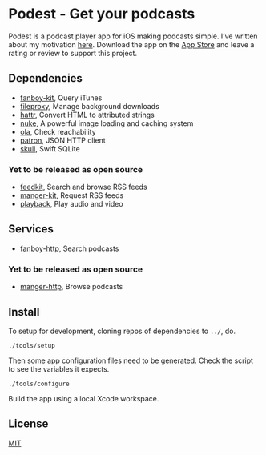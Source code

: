 # Podest - Get your podcasts

Podest is a podcast player app for iOS making podcasts simple. I’ve written about my motivation [here](https://troubled.pro/2018/10/podest.html). Download the app on the [App Store](https://itunes.apple.com/us/app/podest/id794983364) and leave a rating or review to support this project.

## Dependencies

- [fanboy-kit](https://github.com/michaelnisi/fanboy-kit), Query iTunes
- [fileproxy](https://github.com/michaelnisi/fileproxy), Manage background downloads
- [hattr](https://github.com/michaelnisi/hattr), Convert HTML to attributed strings
- [nuke](https://github.com/michaelnisi/nuke), A powerful image loading and caching system
- [ola](https://github.com/michaelnisi/ola), Check reachability
- [patron](https://github.com/michaelnisi/patron), JSON HTTP client
- [skull](https://github.com/michaelnisi/skull), Swift SQLite

### Yet to be released as open source

- [feedkit](https://github.com/michaelnisi/feedkit), Search and browse RSS feeds
- [manger-kit](https://github.com/michaelnisi/manger-kit), Request RSS feeds
- [playback](https://github.com/michaelnisi/playback), Play audio and video

## Services

- [fanboy-http](https://github.com/michaelnisi/fanboy-http), Search podcasts

### Yet to be released as open source

- [manger-http](https://github.com/michaelnisi/manger-http), Browse podcasts

## Install

To setup for development, cloning repos of dependencies to `../`, do.

```
./tools/setup
```

Then some app configuration files need to be generated. Check the script to see the variables it expects.

```
./tools/configure
```

Build the app using a local Xcode workspace.

## License

[MIT](https://raw.github.com/michaelnisi/podest/master/LICENSE)
